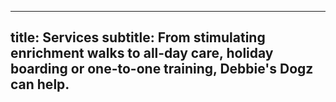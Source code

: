 
---
title: Services
subtitle: From stimulating enrichment walks to all-day care, holiday boarding or one-to-one training, Debbie's Dogz can help.
---
